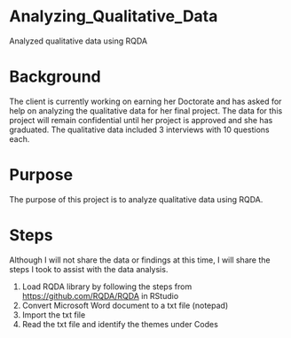 # Analyzing_Qualitative_Data
Analyzed qualitative data using RQDA

# Background
The client is currently working on earning her Doctorate and has asked for help on analyzing the qualitative data for her final project. The data for this project will remain confidential until her project is approved and she has graduated.  The qualitative data included 3 interviews with 10 questions each. 

# Purpose
The purpose of this project is to analyze qualitative data using RQDA. 

# Steps
Although I will not share the data or findings at this time, I will share the steps I took to assist with the data analysis.
1. Load RQDA library by following the steps from https://github.com/RQDA/RQDA in RStudio
2. Convert Microsoft Word document to a txt file (notepad)
3. Import the txt file
4. Read the txt file and identify the themes under Codes

